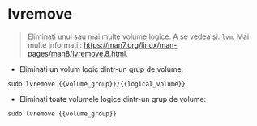 # lvremove

> Eliminați unul sau mai multe volume logice.
> A se vedea și: `lvm`.
> Mai multe informații: <https://man7.org/linux/man-pages/man8/lvremove.8.html>.

- Eliminați un volum logic dintr-un grup de volume:

`sudo lvremove {{volume_group}}/{{logical_volume}}`

- Eliminați toate volumele logice dintr-un grup de volume:

`sudo lvremove {{volume_group}}`
